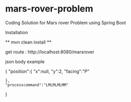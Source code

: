 # mars-rover-problem


Coding Solution for Mars rover Problem using Spring Boot 

Installation

** mvn clean install **

get route : http://localhost:8080/marsrover

json body example 

{
	"position":{
		"x":null,
		"y":2,
		"facing":"P"
		
	},
	"processcommand":"LMLMLMLMM"
	
	
}
